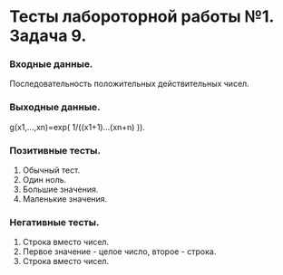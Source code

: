 # Тесты лабороторной работы №1. Задача 9.

### Входные данные.
Последовательность положительных действительных чисел.

### Выходные данные.
g(x1,...,xn)=exp( 1/((x1+1)...(xn+n) )).

### Позитивные тесты.
1. Обычный тест.
2. Один ноль.
3. Большие значения.
4. Маленькие значения.

### Негативные тесты.
1. Строка вместо чисел.
2. Первое значение - целое число, второе - строка.
3. Строка вместо чисел.


